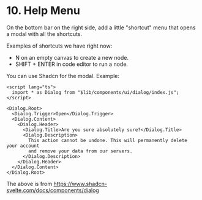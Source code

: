 # 10. Help Menu

On the bottom bar on the right side, add a little "shortcut" menu that opens a modal with all the shortcuts.

Examples of shortcuts we have right now:

- N on an empty canvas to create a new node.
- SHIFT + ENTER in code editor to run a node.

You can use Shadcn for the modal. Example:

```svelte
<script lang="ts">
  import * as Dialog from "$lib/components/ui/dialog/index.js";
</script>

<Dialog.Root>
  <Dialog.Trigger>Open</Dialog.Trigger>
  <Dialog.Content>
    <Dialog.Header>
      <Dialog.Title>Are you sure absolutely sure?</Dialog.Title>
      <Dialog.Description>
        This action cannot be undone. This will permanently delete your account
        and remove your data from our servers.
      </Dialog.Description>
    </Dialog.Header>
  </Dialog.Content>
</Dialog.Root>
```

The above is from <https://www.shadcn-svelte.com/docs/components/dialog>
